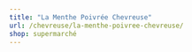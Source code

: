 ```yaml
---
title: "La Menthe Poivrée Chevreuse"
url: /chevreuse/la-menthe-poivree-chevreuse/
shop: supermarché
---
```

